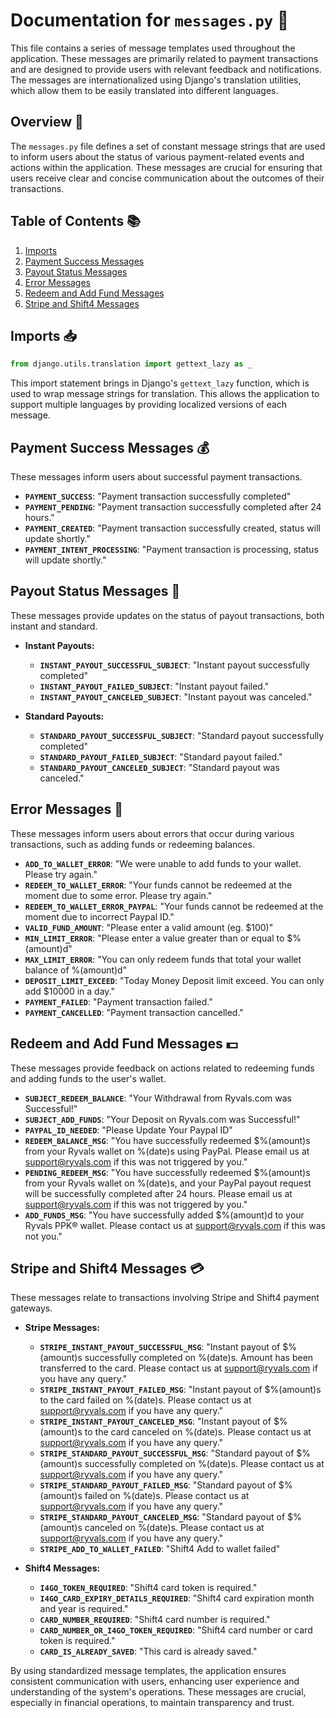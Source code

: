 # Documentation for `messages.py` 📄

This file contains a series of message templates used throughout the application. These messages are primarily related to payment transactions and are designed to provide users with relevant feedback and notifications. The messages are internationalized using Django's translation utilities, which allow them to be easily translated into different languages.

## Overview 🌟

The `messages.py` file defines a set of constant message strings that are used to inform users about the status of various payment-related events and actions within the application. These messages are crucial for ensuring that users receive clear and concise communication about the outcomes of their transactions.

## Table of Contents 📚

1. [Imports](#imports)
2. [Payment Success Messages](#payment-success-messages)
3. [Payout Status Messages](#payout-status-messages)
4. [Error Messages](#error-messages)
5. [Redeem and Add Fund Messages](#redeem-and-add-fund-messages)
6. [Stripe and Shift4 Messages](#stripe-and-shift4-messages)

## Imports 📥

```python
from django.utils.translation import gettext_lazy as _
```

This import statement brings in Django's `gettext_lazy` function, which is used to wrap message strings for translation. This allows the application to support multiple languages by providing localized versions of each message.

## Payment Success Messages 💰

These messages inform users about successful payment transactions.

- **`PAYMENT_SUCCESS`**: "Payment transaction successfully completed"
- **`PAYMENT_PENDING`**: "Payment transaction successfully completed after 24 hours."
- **`PAYMENT_CREATED`**: "Payment transaction successfully created, status will update shortly."
- **`PAYMENT_INTENT_PROCESSING`**: "Payment transaction is processing, status will update shortly."

## Payout Status Messages 🏦

These messages provide updates on the status of payout transactions, both instant and standard.

- **Instant Payouts:**
  - **`INSTANT_PAYOUT_SUCCESSFUL_SUBJECT`**: "Instant payout successfully completed"
  - **`INSTANT_PAYOUT_FAILED_SUBJECT`**: "Instant payout failed."
  - **`INSTANT_PAYOUT_CANCELED_SUBJECT`**: "Instant payout was canceled."

- **Standard Payouts:**
  - **`STANDARD_PAYOUT_SUCCESSFUL_SUBJECT`**: "Standard payout successfully completed"
  - **`STANDARD_PAYOUT_FAILED_SUBJECT`**: "Standard payout failed."
  - **`STANDARD_PAYOUT_CANCELED_SUBJECT`**: "Standard payout was canceled."

## Error Messages 🚫

These messages inform users about errors that occur during various transactions, such as adding funds or redeeming balances.

- **`ADD_TO_WALLET_ERROR`**: "We were unable to add funds to your wallet. Please try again."
- **`REDEEM_TO_WALLET_ERROR`**: "Your funds cannot be redeemed at the moment due to some error. Please try again."
- **`REDEEM_TO_WALLET_ERROR_PAYPAL`**: "Your funds cannot be redeemed at the moment due to incorrect Paypal ID."
- **`VALID_FUND_AMOUNT`**: "Please enter a valid amount (eg. $100)"
- **`MIN_LIMIT_ERROR`**: "Please enter a value greater than or equal to $%(amount)d"
- **`MAX_LIMIT_ERROR`**: "You can only redeem funds that total your wallet balance of %(amount)d"
- **`DEPOSIT_LIMIT_EXCEED`**: "Today Money Deposit limit exceed. You can only add $10000 in a day."
- **`PAYMENT_FAILED`**: "Payment transaction failed."
- **`PAYMENT_CANCELLED`**: "Payment transaction cancelled."

## Redeem and Add Fund Messages 💵

These messages provide feedback on actions related to redeeming funds and adding funds to the user's wallet.

- **`SUBJECT_REDEEM_BALANCE`**: "Your Withdrawal from Ryvals.com was Successful!"
- **`SUBJECT_ADD_FUNDS`**: "Your Deposit on Ryvals.com was Successful!"
- **`PAYPAL_ID_NEEDED`**: "Please Update Your Paypal ID"
- **`REDEEM_BALANCE_MSG`**: "You have successfully redeemed $%(amount)s from your Ryvals wallet on %(date)s using PayPal. Please email us at support@ryvals.com if this was not triggered by you."
- **`PENDING_REDEEM_MSG`**: "You have successfully redeemed $%(amount)s from your Ryvals wallet on %(date)s, and your PayPal payout request will be successfully completed after 24 hours. Please email us at support@ryvals.com if this was not triggered by you."
- **`ADD_FUNDS_MSG`**: "You have successfully added $%(amount)d to your Ryvals PPK® wallet. Please contact us at support@ryvals.com if this was not you."

## Stripe and Shift4 Messages 💳

These messages relate to transactions involving Stripe and Shift4 payment gateways.

- **Stripe Messages:**
  - **`STRIPE_INSTANT_PAYOUT_SUCCESSFUL_MSG`**: "Instant payout of $%(amount)s successfully completed on %(date)s. Amount has been transferred to the card. Please contact us at support@ryvals.com if you have any query."
  - **`STRIPE_INSTANT_PAYOUT_FAILED_MSG`**: "Instant payout of $%(amount)s to the card failed on %(date)s. Please contact us at support@ryvals.com if you have any query."
  - **`STRIPE_INSTANT_PAYOUT_CANCELED_MSG`**: "Instant payout of $%(amount)s to the card canceled on %(date)s. Please contact us at support@ryvals.com if you have any query."
  - **`STRIPE_STANDARD_PAYOUT_SUCCESSFUL_MSG`**: "Standard payout of $%(amount)s successfully completed on %(date)s. Please contact us at support@ryvals.com if you have any query."
  - **`STRIPE_STANDARD_PAYOUT_FAILED_MSG`**: "Standard payout of $%(amount)s failed on %(date)s. Please contact us at support@ryvals.com if you have any query."
  - **`STRIPE_STANDARD_PAYOUT_CANCELED_MSG`**: "Standard payout of $%(amount)s canceled on %(date)s. Please contact us at support@ryvals.com if you have any query."
  - **`STRIPE_ADD_TO_WALLET_FAILED`**: "Shift4 Add to wallet failed"

- **Shift4 Messages:**
  - **`I4GO_TOKEN_REQUIRED`**: "Shift4 card token is required."
  - **`I4GO_CARD_EXPIRY_DETAILS_REQUIRED`**: "Shift4 card expiration month and year is required."
  - **`CARD_NUMBER_REQUIRED`**: "Shift4 card number is required."
  - **`CARD_NUMBER_OR_I4GO_TOKEN_REQUIRED`**: "Shift4 card number or card token is required."
  - **`CARD_IS_ALREADY_SAVED`**: "This card is already saved."

By using standardized message templates, the application ensures consistent communication with users, enhancing user experience and understanding of the system's operations. These messages are crucial, especially in financial operations, to maintain transparency and trust.